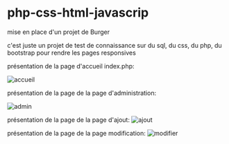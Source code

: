 # php-css-html-javascrip
mise en place d'un projet de Burger

c'est juste un projet de test de connaissance sur du sql, du css, du php, du bootstrap pour rendre les pages responsives

présentation de la page d'accueil index.php:

![accueil](https://user-images.githubusercontent.com/72146213/187900397-1f033163-34c1-49af-a63f-9b423358af77.PNG)

présentation de la page de la page d'administration:

![admin](https://user-images.githubusercontent.com/72146213/187901083-e834f87e-7c4e-43a3-8581-e64a779e86df.PNG)


présentation de la page de la page d'ajout:
![ajout](https://user-images.githubusercontent.com/72146213/187901621-8d2342c3-d852-4f33-9bf2-06a69fb6e364.PNG)

présentation de la page de la page modification:
![modifier](https://user-images.githubusercontent.com/72146213/187902760-6a51e8ce-a205-4fa0-a140-593d303d93bb.PNG)
